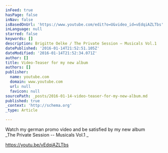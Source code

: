 ```yaml
---
inFeed: true
hasPage: false
inNav: false
isBasedOnUrl: 'https://www.youtube.com/edit?o=U&video_id=vEdqiAZLTbs'
inLanguage: null
starred: false
keywords: []
description: Brigitte Oelke / The Private Session – Musicals Vol.1
datePublished: '2016-01-14T21:52:51.105Z'
dateModified: '2016-01-14T21:52:34.071Z'
author: []
title: Video-Teaser for my new album
authors: []
publisher:
  name: youtube.com
  domain: www.youtube.com
  url: null
  favicon: null
sourcePath: _posts/2016-01-14-video-teaser-for-my-new-album.md
published: true
_context: 'http://schema.org'
_type: Article

---
```

Watch my german promo video and be satisfied by my new album   
_The Private Session -- Musicals Vol.1 _

https://youtu.be/vEdqiAZLTbs